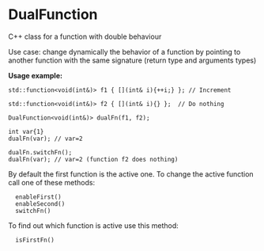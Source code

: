 # DualFunction
C++ class for a function with double behaviour

Use case: change dynamically the behavior of a function by pointing to another function with the same signature (return type and arguments types)

**Usage example:**

```
std::function<void(int&)> f1 { [](int& i){++i;} }; // Increment

std::function<void(int&)> f2 { [](int& i){} };  // Do nothing

DualFunction<void(int&)> dualFn(f1, f2);

int var{1}
dualFn(var); // var=2

dualFn.switchFn();
dualFn(var); // var=2 (function f2 does nothing)
```

By default the first function is the active one. To change the active function call one of these methods:

```
  enableFirst()
  enableSecond()
  switchFn()
```

To find out which function is active use this method:

```
  isFirstFn()
```
